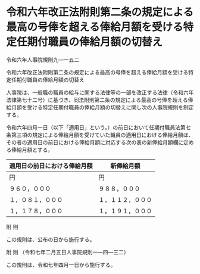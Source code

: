 # 令和六年改正法附則第二条の規定による最高の号俸を超える俸給月額を受ける特定任期付職員の俸給月額の切替え

令和六年人事院規則九―一五二

令和六年改正法附則第二条の規定による最高の号俸を超える俸給月額を受ける特定任期付職員の俸給月額の切替え

人事院は、一般職の職員の給与に関する法律等の一部を改正する法律（令和六年法律第七十二号）に基づき、同法附則第二条の規定による最高の号俸を超える俸給月額を受ける特定任期付職員の俸給月額の切替えに関し次の人事院規則を制定する。

令和六年四月一日（以下「適用日」という。）の前日において任期付職員法第七条第三項の規定による俸給月額を受けていた職員の適用日における俸給月額は、その者の適用日の前日における俸給月額に対応する次の表の新俸給月額欄に定める俸給月額とする。

適用日の前日における俸給月額 | 新俸給月額  
---|---  
円 | 円  
９６０，０００ | ９８８，０００  
１，０８１，０００ | １，１１２，０００  
１，１７８，０００ | １，１９１，０００  
  
附 則

この規則は、公布の日から施行する。

附 則 （令和七年二月五日人事院規則一―四―三二）

この規則は、令和七年四月一日から施行する。
